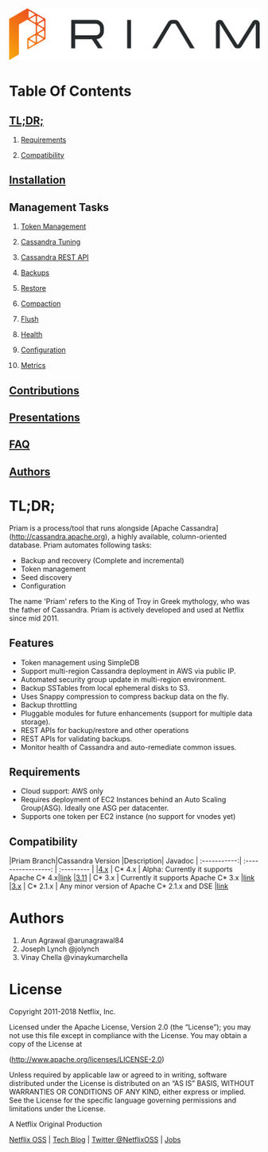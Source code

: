 <h1 align="center">
  <img src="images/priam.png" alt="Priam Logo" />
</h1>

# Table Of Contents

## [TL;DR;](#tldr)

1. [Requirements](#requirements)

1. [Compatibility](#compatibility)

## [Installation](docs/installation.html)

## Management Tasks
1. [Token Management](docs/tokenmanagement.html)

1. [Cassandra Tuning](docs/cassandratuning.html)

1. [Cassandra REST API](docs/cassandrarestapi.html)

1. [Backups](docs/backups.html)

1. [Restore](docs/restore.html)

1. [Compaction](docs/compaction.html)

1. [Flush](docs/flush.html)

1. [Health](docs/health.html)

1. [Configuration](docs/configuration.html)

1. [Metrics](docs/metrics.html)

## [Contributions](docs/contributions.html)

## [Presentations](docs/presentations.html)

## [FAQ](faq/faq.html)

## [Authors](#authors)


# TL;DR;


Priam is a process/tool that runs alongside [Apache Cassandra]
(http://cassandra.apache.org), a highly available, column-oriented database.
Priam automates following tasks:

* Backup and recovery (Complete and incremental)
* Token management
* Seed discovery
* Configuration

The name 'Priam' refers to the King of Troy in Greek mythology, who was the
father of Cassandra. Priam is actively developed and used at Netflix since mid
2011.

## Features

* Token management using SimpleDB
* Support multi-region Cassandra deployment in AWS via public IP.
* Automated security group update in multi-region environment.
* Backup SSTables from local ephemeral disks to S3.
* Uses Snappy compression to compress backup data on the fly.
* Backup throttling
* Pluggable modules for future enhancements (support for multiple data storage).
* REST APIs for backup/restore and other operations
* REST APIs for validating backups. 
* Monitor health of Cassandra and auto-remediate common issues. 

## Requirements
* Cloud support: AWS only
* Requires deployment of EC2 Instances behind an Auto Scaling Group(ASG). Ideally one ASG per datacenter.
* Supports one token per EC2 instance (no support for vnodes yet)

## Compatibility

|Priam Branch|Cassandra Version |Description| Javadoc
| :-----------:| :-----------------: | :---------  |
|[4.x](https://github.com/Netflix/Priam/tree/4.x)       | C* 4.x    | Alpha: Currently it supports Apache C* 4.x|[link](https://www.javadoc.io/doc/com.netflix.priam/priam/4.0.0-alpha7)
|[3.11](https://github.com/Netflix/Priam/tree/3.11)     | C* 3.x    | Currently it supports Apache C* 3.x |[link](https://www.javadoc.io/doc/com.netflix.priam/priam/3.11.35)
|[3.x](https://github.com/Netflix/Priam/tree/3.x)       | C* 2.1.x  | Any minor version of Apache C* 2.1.x and DSE |[link](https://www.javadoc.io/doc/com.netflix.priam/priam/3.1.65)

# Authors 
1. Arun Agrawal @arunagrawal84
2. Joseph Lynch @jolynch
3. Vinay Chella @vinaykumarchella

# License
Copyright 2011-2018 Netflix, Inc.

Licensed under the Apache License, Version 2.0 (the “License”); you may not use
this file except in compliance with the License. You may obtain a copy of the
License at

(http://www.apache.org/licenses/LICENSE-2.0)

Unless required by applicable law or agreed to in writing, software distributed
under the License is distributed on an “AS IS” BASIS, WITHOUT WARRANTIES OR
CONDITIONS OF ANY KIND, either express or implied. See the License for the
specific language governing permissions and limitations under the License.

A Netflix Original Production

[Netflix OSS](http://netflix.github.io/#repo) | [Tech Blog](https://medium.com/netflix-techblog) | [Twitter @NetflixOSS](https://twitter.com/NetflixOSS) | [Jobs](https://jobs.netflix.com/)
